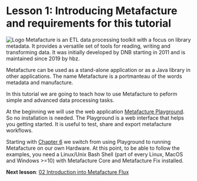 # Lesson 1: Introducing Metafacture and requirements for this tutorial

![Logo](https://metafacture.org/img/metafacture.png)
Metafacture is an ETL data processing toolkit with a focus on library metadata.
It provides a versatile set of tools for reading, writing and transforming data.
It was initially developed by DNB starting in 2011 and is maintained since 2019 by hbz.

Metafacture can be used as a stand-alone application or as a Java library in other applications.
The name Metafacture is a portmanteau of the words metadata and manufacture.

In this tutorial we are going to teach how to use Metafacture to peform simple and advanced data processing tasks.

At the beginning we will use the web application [Metafacture Playground](https://metafacture.org/playground/). So no
installation is needed. The Playground is a web interface that helps you getting started.
It is useful to test, share and export metafacture workflows.

Starting with [Chapter 6](https://github.com/metafacture/metafacture-tutorial/blob/main/06_MetafactureCLI.md)
we switch from using Playground to running Metafacture on our own Hardware.
At this point, to be able to follow the examples, you need a Linux/Unix Bash Shell (part of every Linux, MacOS and Windows >=10)
with Metafacture Core and Metafacture Fix installed.

**Next lesson**: [02 Introduction into Metafacture Flux](./02_Introduction_into_Metafacture-Flux.md)
